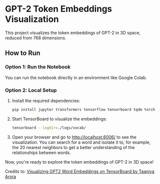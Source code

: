 # GPT-2 Token Embeddings Visualization

This project visualizes the token embeddings of GPT-2 in 3D space, reduced from 768 dimensions.

## How to Run

### Option 1: Run the Notebook

You can run the notebook directly in an environment like Google Colab.

### Option 2: Local Setup

1. Install the required dependencies:
    ```bash
    pip install jupyter transformers tensorflow tensorboard tqdm torch
    ```

2. Start TensorBoard to visualize the embeddings:
    ```bash
    tensorboard --logdir=./logs/vocab/
    ```

3. Open your browser and go to [http://localhost:6006/](http://localhost:6006/) to see the visualization. You can search for a word and isolate it to, for example, the 20 nearest neighbors to get a better understanding of the relationships between words.

Now, you're ready to explore the token embeddings of GPT-2 in 3D space!

Credits to: [Visualizing GPT2 Word Embeddings on TensorBoard by Taaniya Arora](https://medium.com/@TaaniyaArora/visualizing-gpt2-word-embeddings-on-tensorboard-ea5c8fef9efa)
